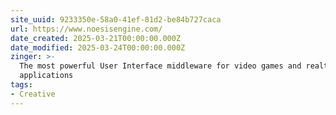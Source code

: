 ```yaml
---
site_uuid: 9233350e-58a0-41ef-81d2-be84b727caca
url: https://www.noesisengine.com/
date_created: 2025-03-21T00:00:00.000Z
date_modified: 2025-03-24T00:00:00.000Z
zinger: >-
  The most powerful User Interface middleware for video games and realtime
  applications
tags:
- Creative
---
```

